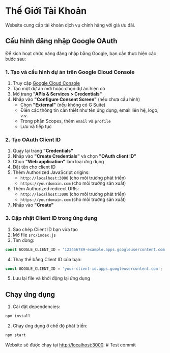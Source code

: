 # Thế Giới Tài Khoản

Website cung cấp tài khoản dịch vụ chính hãng với giá ưu đãi.

## Cấu hình đăng nhập Google OAuth

Để kích hoạt chức năng đăng nhập bằng Google, bạn cần thực hiện các bước sau:

### 1. Tạo và cấu hình dự án trên Google Cloud Console

1. Truy cập [Google Cloud Console](https://console.cloud.google.com/)
2. Tạo một dự án mới hoặc chọn dự án hiện có
3. Mở trang **"APIs & Services > Credentials"**
4. Nhấp vào **"Configure Consent Screen"** (nếu chưa cấu hình)
   - Chọn **"External"** (nếu không có G Suite)
   - Điền các thông tin cần thiết như tên ứng dụng, email liên hệ, logo, v.v.
   - Trong phần Scopes, thêm `email` và `profile`
   - Lưu và tiếp tục

### 2. Tạo OAuth Client ID

1. Quay lại trang **"Credentials"**
2. Nhấp vào **"Create Credentials"** và chọn **"OAuth client ID"**
3. Chọn **"Web application"** làm loại ứng dụng
4. Đặt tên cho client ID
5. Thêm Authorized JavaScript origins:
   - `http://localhost:3000` (cho môi trường phát triển)
   - `https://yourdomain.com` (cho môi trường sản xuất)
6. Thêm Authorized redirect URIs:
   - `http://localhost:3000` (cho môi trường phát triển)
   - `https://yourdomain.com` (cho môi trường sản xuất)
7. Nhấp vào **"Create"**

### 3. Cập nhật Client ID trong ứng dụng

1. Sao chép Client ID bạn vừa tạo
2. Mở file `src/index.js`
3. Tìm dòng:
```javascript
const GOOGLE_CLIENT_ID = '123456789-example.apps.googleusercontent.com';
```
4. Thay thế bằng Client ID của bạn:
```javascript
const GOOGLE_CLIENT_ID = 'your-client-id.apps.googleusercontent.com';
```

5. Lưu lại file và khởi động lại ứng dụng

## Chạy ứng dụng

1. Cài đặt dependencies:
```bash
npm install
```

2. Chạy ứng dụng ở chế độ phát triển:
```bash
npm start
```

Website sẽ được chạy tại [http://localhost:3000](http://localhost:3000). # Test commit

